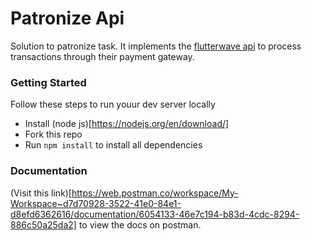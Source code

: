 # Patronize Api

Solution to patronize task. It implements the [flutterwave api](https://developer.flutterwave.com/docs) to process transactions through their payment gateway.

### Getting Started

Follow these steps to run youur dev server locally

* Install (node js)[https://nodejs.org/en/download/] 
* Fork this repo
* Run `npm install` to install all dependencies


### Documentation

(Visit this link)[https://web.postman.co/workspace/My-Workspace~d7d70928-3522-41e0-84e1-d8efd6362616/documentation/6054133-46e7c194-b83d-4cdc-8294-886c50a25da2] to view the docs on postman.